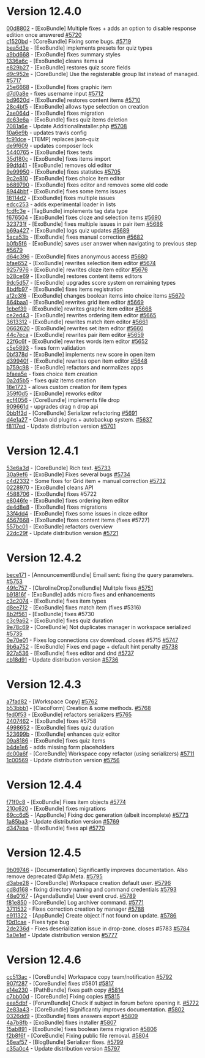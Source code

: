 # Version 12.4.0  

[00d8802](https://github.com/claroline/Distribution/commit/00d8802) - [ExoBundle] Multiple fixes + adds an option to disable response edition once answered [#5720](https://github.com/claroline/Distribution/pull/5720)  
[c1520bd](https://github.com/claroline/Distribution/commit/c1520bd) - [CoreBundle] Fixing some bugs. [#5719](https://github.com/claroline/Distribution/pull/5719)  
[bea5d3e](https://github.com/claroline/Distribution/commit/bea5d3e) - [ExoBundle] implements presets for quiz types  
[a9bd668](https://github.com/claroline/Distribution/commit/a9bd668) - [ExoBundle] fixes summary styles  
[1336a6c](https://github.com/claroline/Distribution/commit/1336a6c) - [ExoBundle] cleans items ui  
[e829b27](https://github.com/claroline/Distribution/commit/e829b27) - [ExoBundle] restores quiz score fields  
[d9c952e](https://github.com/claroline/Distribution/commit/d9c952e) - [CoreBundle] Use the registerable group list instead of managed. [#5717](https://github.com/claroline/Distribution/pull/5717)  
[25e6668](https://github.com/claroline/Distribution/commit/25e6668) - [ExoBundle] fixes graphic item  
[d7d0a8e](https://github.com/claroline/Distribution/commit/d7d0a8e) - fixes username input [#5712](https://github.com/claroline/Distribution/pull/5712)  
[bd9620d](https://github.com/claroline/Distribution/commit/bd9620d) - [ExoBundle] restores content items [#5710](https://github.com/claroline/Distribution/pull/5710)  
[28c4bf5](https://github.com/claroline/Distribution/commit/28c4bf5) - [ExoBundle] allows type selection on creation  
[2ae064d](https://github.com/claroline/Distribution/commit/2ae064d) - [ExoBundle] fixes migration  
[dc63e6a](https://github.com/claroline/Distribution/commit/dc63e6a) - [ExoBundle] fixes quiz items deletion  
[7081a6e](https://github.com/claroline/Distribution/commit/7081a6e) - Update AdditionalInstaller.php [#5708](https://github.com/claroline/Distribution/pull/5708)  
[10a6e9b](https://github.com/claroline/Distribution/commit/10a6e9b) - updates travis config  
[fc91dce](https://github.com/claroline/Distribution/commit/fc91dce) - [TEMP] replaces json-quiz  
[de9f609](https://github.com/claroline/Distribution/commit/de9f609) - updates composer lock  
[5440765](https://github.com/claroline/Distribution/commit/5440765) - [ExoBundle] fixes tests  
[35d180c](https://github.com/claroline/Distribution/commit/35d180c) - [ExoBundle] fixes items import  
[99dfd41](https://github.com/claroline/Distribution/commit/99dfd41) - [ExoBundle] removes old editor  
[9e99950](https://github.com/claroline/Distribution/commit/9e99950) - [ExoBundle] fixes statistics [#5705](https://github.com/claroline/Distribution/pull/5705)  
[9c2e810](https://github.com/claroline/Distribution/commit/9c2e810) - [ExoBundle] fixes choice item editor  
[b689790](https://github.com/claroline/Distribution/commit/b689790) - [ExoBundle] fixes editor and removes some old code  
[8944bbf](https://github.com/claroline/Distribution/commit/8944bbf) - [ExoBundle] fixes some items issues  
[18114d2](https://github.com/claroline/Distribution/commit/18114d2) - [ExoBundle] fixes multiple issues  
[edcc253](https://github.com/claroline/Distribution/commit/edcc253) - adds experimental loader in lists  
[fcdfc3e](https://github.com/claroline/Distribution/commit/fcdfc3e) - [TagBundle] implements tag data type  
[f676504](https://github.com/claroline/Distribution/commit/f676504) - [ExoBundle] fixes cloze and selection items [#5690](https://github.com/claroline/Distribution/pull/5690)  
[323731f](https://github.com/claroline/Distribution/commit/323731f) - [ExoBundle] fixes multiple issues in pair item [#5686](https://github.com/claroline/Distribution/pull/5686)  
[b69a427](https://github.com/claroline/Distribution/commit/b69a427) - [ExoBundle] logs quiz updates [#5689](https://github.com/claroline/Distribution/pull/5689)  
[5aca53b](https://github.com/claroline/Distribution/commit/5aca53b) - [ExoBundle] fixes manual correction [#5682](https://github.com/claroline/Distribution/pull/5682)  
[b0fb5f6](https://github.com/claroline/Distribution/commit/b0fb5f6) - [ExoBundle] saves user answer when navigating to previous step [#5679](https://github.com/claroline/Distribution/pull/5679)  
[d64c396](https://github.com/claroline/Distribution/commit/d64c396) - [ExoBundle] fixes anonymous access [#5680](https://github.com/claroline/Distribution/pull/5680)  
[bfae652](https://github.com/claroline/Distribution/commit/bfae652) - [ExoBundle] rewrites selection item editor [#5674](https://github.com/claroline/Distribution/pull/5674)  
[9257976](https://github.com/claroline/Distribution/commit/9257976) - [ExoBundle] rewrites cloze item editor [#5676](https://github.com/claroline/Distribution/pull/5676)  
[b28ce69](https://github.com/claroline/Distribution/commit/b28ce69) - [ExoBundle] restores content items editors  
[9dc5d57](https://github.com/claroline/Distribution/commit/9dc5d57) - [ExoBundle] upgrades score system on remaining types  
[8bdfb97](https://github.com/claroline/Distribution/commit/8bdfb97) - [ExoBundle] fixes items registration  
[af2c3f6](https://github.com/claroline/Distribution/commit/af2c3f6) - [ExoBundle] changes boolean items into choice items [#5670](https://github.com/claroline/Distribution/pull/5670)  
[864baa1](https://github.com/claroline/Distribution/commit/864baa1) - [ExoBundle] rewrites grid item editor [#5669](https://github.com/claroline/Distribution/pull/5669)  
[1cbef39](https://github.com/claroline/Distribution/commit/1cbef39) - [ExoBundle] rewrites graphic item editor [#5668](https://github.com/claroline/Distribution/pull/5668)  
[ce2ed43](https://github.com/claroline/Distribution/commit/ce2ed43) - [ExoBundle] rewrites ordering item editor [#5665](https://github.com/claroline/Distribution/pull/5665)  
[3613312](https://github.com/claroline/Distribution/commit/3613312) - [ExoBundle] rewrites match item editor [#5661](https://github.com/claroline/Distribution/pull/5661)  
[0662620](https://github.com/claroline/Distribution/commit/0662620) - [ExoBundle] rewrites set item editor [#5660](https://github.com/claroline/Distribution/pull/5660)  
[44c7eca](https://github.com/claroline/Distribution/commit/44c7eca) - [ExoBundle] rewrites pair item editor [#5659](https://github.com/claroline/Distribution/pull/5659)  
[22f6c6f](https://github.com/claroline/Distribution/commit/22f6c6f) - [ExoBundle] rewrites words item editor [#5652](https://github.com/claroline/Distribution/pull/5652)  
[c5e5893](https://github.com/claroline/Distribution/commit/c5e5893) - fixes form validation  
[0bf378d](https://github.com/claroline/Distribution/commit/0bf378d) - [ExoBundle] implements new score in open item  
[d39940f](https://github.com/claroline/Distribution/commit/d39940f) - [ExoBundle] rewrites open item editor [#5648](https://github.com/claroline/Distribution/pull/5648)  
[b759c98](https://github.com/claroline/Distribution/commit/b759c98) - [ExoBundle] refactors and normalizes apps  
[bfaea5e](https://github.com/claroline/Distribution/commit/bfaea5e) - fixes choice item creation  
[0a2d5b5](https://github.com/claroline/Distribution/commit/0a2d5b5) - fixes quiz items creation  
[18e1723](https://github.com/claroline/Distribution/commit/18e1723) - allows custom creation for item types  
[359f0d5](https://github.com/claroline/Distribution/commit/359f0d5) - [ExoBundle] reworks editor  
[ecf4056](https://github.com/claroline/Distribution/commit/ecf4056) - [CoreBundle] implements file drop  
[909661d](https://github.com/claroline/Distribution/commit/909661d) - upgrades drag n drop api  
[0bb1f3d](https://github.com/claroline/Distribution/commit/0bb1f3d) - [CoreBundle] Serializer refactoring [#5691](https://github.com/claroline/Distribution/pull/5691)  
[d4e1a27](https://github.com/claroline/Distribution/commit/d4e1a27) - Clean old plugins + autobackup system. [#5637](https://github.com/claroline/Distribution/pull/5637)  
[f8117ed](https://github.com/claroline/Distribution/commit/f8117ed) - Update distribution version [#5701](https://github.com/claroline/Distribution/pull/5701)  

# Version 12.4.1  

[53e6a3d](https://github.com/claroline/Distribution/commit/53e6a3d) - [CoreBundle] Rich text. [#5733](https://github.com/claroline/Distribution/pull/5733)  
[30a9ef6](https://github.com/claroline/Distribution/commit/30a9ef6) - [ExoBundle] Fixes several bugs [#5734](https://github.com/claroline/Distribution/pull/5734)  
[c4d2332](https://github.com/claroline/Distribution/commit/c4d2332) - Some fixes for Grid item + manual correction [#5732](https://github.com/claroline/Distribution/pull/5732)  
[0228970](https://github.com/claroline/Distribution/commit/0228970) - [ExoBundle] cleans API  
[4588706](https://github.com/claroline/Distribution/commit/4588706) - [ExoBundle] fixes #5722  
[e8046fe](https://github.com/claroline/Distribution/commit/e8046fe) - [ExoBundle] fixes ordering item editor  
[de4d8e8](https://github.com/claroline/Distribution/commit/de4d8e8) - [ExoBundle] fixes migrations  
[33f4dd4](https://github.com/claroline/Distribution/commit/33f4dd4) - [ExoBundle] fixes some issues in cloze editor  
[4567668](https://github.com/claroline/Distribution/commit/4567668) - [ExoBundle] fixes content items (fixes #5727)  
[557bc01](https://github.com/claroline/Distribution/commit/557bc01) - [ExoBundle] refactors overview  
[22dc29f](https://github.com/claroline/Distribution/commit/22dc29f) - Update distribution version [#5721](https://github.com/claroline/Distribution/pull/5721)  

# Version 12.4.2  

[bece171](https://github.com/claroline/Distribution/commit/bece171) - [AnnouncementBundle] Email sent: fixing the query parameters. [#5753](https://github.com/claroline/Distribution/pull/5753)  
[49fc757](https://github.com/claroline/Distribution/commit/49fc757) - [ClarolineDropZoneBundle] Mulitple fixes [#5751](https://github.com/claroline/Distribution/pull/5751)  
[b91816f](https://github.com/claroline/Distribution/commit/b91816f) - [ExoBundle] adds micro fixes and enhancements  
[c3c2074](https://github.com/claroline/Distribution/commit/c3c2074) - [ExoBundle] fixes item types  
[d8ee712](https://github.com/claroline/Distribution/commit/d8ee712) - [ExoBundle] fixes match item (fixes #5316)  
[8b2f561](https://github.com/claroline/Distribution/commit/8b2f561) - [ExoBundle] fixes #5730  
[c3c9a62](https://github.com/claroline/Distribution/commit/c3c9a62) - [ExoBundle] fixes quiz duration  
[9e78c69](https://github.com/claroline/Distribution/commit/9e78c69) - [CoreBundle] Not duplicates manager in workspace serialized [#5735](https://github.com/claroline/Distribution/pull/5735)  
[0e70e01](https://github.com/claroline/Distribution/commit/0e70e01) - Fixes log connections csv download. closes #5715 [#5747](https://github.com/claroline/Distribution/pull/5747)  
[9b6a752](https://github.com/claroline/Distribution/commit/9b6a752) - [ExoBundle] Fixes end page + default hint penalty [#5738](https://github.com/claroline/Distribution/pull/5738)  
[927a536](https://github.com/claroline/Distribution/commit/927a536) - [ExoBundle] fixes editor and dnd [#5737](https://github.com/claroline/Distribution/pull/5737)  
[cb18d91](https://github.com/claroline/Distribution/commit/cb18d91) - Update distribution version [#5736](https://github.com/claroline/Distribution/pull/5736)  

# Version 12.4.3  

[a7fad82](https://github.com/claroline/Distribution/commit/a7fad82) - [Workspace Copy] [#5762](https://github.com/claroline/Distribution/pull/5762)  
[b53bbb1](https://github.com/claroline/Distribution/commit/b53bbb1) - [ClacoForm] Creation & some methods. [#5768](https://github.com/claroline/Distribution/pull/5768)  
[fed0f53](https://github.com/claroline/Distribution/commit/fed0f53) - [ExoBundle] refactors serializers [#5765](https://github.com/claroline/Distribution/pull/5765)  
[2407462](https://github.com/claroline/Distribution/commit/2407462) - [ExoBundle] fixes #5758  
[4998652](https://github.com/claroline/Distribution/commit/4998652) - [ExoBundle] fixes quiz duration  
[523699b](https://github.com/claroline/Distribution/commit/523699b) - [ExoBundle] enhances quiz editor  
[09a8186](https://github.com/claroline/Distribution/commit/09a8186) - [ExoBundle] fixes quiz items  
[b4de1e6](https://github.com/claroline/Distribution/commit/b4de1e6) - adds missing form placeholders  
[dc00a6f](https://github.com/claroline/Distribution/commit/dc00a6f) - [CoreBundle] Workspace copy refactor (using serializers) [#5711](https://github.com/claroline/Distribution/pull/5711)  
[1c00569](https://github.com/claroline/Distribution/commit/1c00569) - Update distribution version [#5756](https://github.com/claroline/Distribution/pull/5756)  

# Version 12.4.4  

[f71f0c8](https://github.com/claroline/Distribution/commit/f71f0c8) - [ExoBundle] Fixes item objects [#5774](https://github.com/claroline/Distribution/pull/5774)  
[210c620](https://github.com/claroline/Distribution/commit/210c620) - [ExoBundle] fixes migrations  
[69cc6d5](https://github.com/claroline/Distribution/commit/69cc6d5) - [AppBundle] Fixing doc generation (albeit incomplete) [#5773](https://github.com/claroline/Distribution/pull/5773)  
[1a85ba3](https://github.com/claroline/Distribution/commit/1a85ba3) - Update distribution version [#5769](https://github.com/claroline/Distribution/pull/5769)  
[d347eba](https://github.com/claroline/Distribution/commit/d347eba) - [ExoBundle] fixes api [#5770](https://github.com/claroline/Distribution/pull/5770)  

# Version 12.4.5  

[9b09746](https://github.com/claroline/Distribution/commit/9b09746) - [Documentation] Significantly improves documentation. Also remove deprecated @ApiMeta. [#5795](https://github.com/claroline/Distribution/pull/5795)  
[d3abe28](https://github.com/claroline/Distribution/commit/d3abe28) - [CoreBundle] Workspace creation default user. [#5796](https://github.com/claroline/Distribution/pull/5796)  
[cd8d168](https://github.com/claroline/Distribution/commit/cd8d168) - fixing directory naming and command credentials [#5793](https://github.com/claroline/Distribution/pull/5793)  
[48e0167](https://github.com/claroline/Distribution/commit/48e0167) - [AgendaBundle] User event crud. [#5789](https://github.com/claroline/Distribution/pull/5789)  
[f81e850](https://github.com/claroline/Distribution/commit/f81e850) - [CoreBundle] Log archiver command. [#5771](https://github.com/claroline/Distribution/pull/5771)  
[3711532](https://github.com/claroline/Distribution/commit/3711532) - Fixes correction creation by manager [#5788](https://github.com/claroline/Distribution/pull/5788)  
[e911322](https://github.com/claroline/Distribution/commit/e911322) - [AppBundle] Create object if not found on update. [#5786](https://github.com/claroline/Distribution/pull/5786)  
[f0d1cae](https://github.com/claroline/Distribution/commit/f0d1cae) - Fixes type bug  
[2de236d](https://github.com/claroline/Distribution/commit/2de236d) - Fixes deserialization issue in drop-zone. closes #5783 [#5784](https://github.com/claroline/Distribution/pull/5784)  
[5a0e1ef](https://github.com/claroline/Distribution/commit/5a0e1ef) - Update distribution version [#5777](https://github.com/claroline/Distribution/pull/5777)  

# Version 12.4.6  

[cc513ac](https://github.com/claroline/Distribution/commit/cc513ac) - [CoreBundle] Workspace copy team/notification [#5792](https://github.com/claroline/Distribution/pull/5792)  
[907f287](https://github.com/claroline/Distribution/commit/907f287) - [CoreBundle] fixes #5801 [#5817](https://github.com/claroline/Distribution/pull/5817)  
[e14e230](https://github.com/claroline/Distribution/commit/e14e230) - [PathBundle] fixes path copy [#5814](https://github.com/claroline/Distribution/pull/5814)  
[c7bb00d](https://github.com/claroline/Distribution/commit/c7bb00d) - [CoreBundle] Fixing copies [#5815](https://github.com/claroline/Distribution/pull/5815)  
[eea5dbf](https://github.com/claroline/Distribution/commit/eea5dbf) - [ForumBundle] Check if subject in forum before opening it. [#5772](https://github.com/claroline/Distribution/pull/5772)  
[2e83a43](https://github.com/claroline/Distribution/commit/2e83a43) - [CoreBundle] Significantly improves documentation. [#5802](https://github.com/claroline/Distribution/pull/5802)  
[0326dd9](https://github.com/claroline/Distribution/commit/0326dd9) - [ExoBundle] fixes answers export [#5809](https://github.com/claroline/Distribution/pull/5809)  
[4a7b8fb](https://github.com/claroline/Distribution/commit/4a7b8fb) - [ExoBundle] fixes installer [#5807](https://github.com/claroline/Distribution/pull/5807)  
[15ab891](https://github.com/claroline/Distribution/commit/15ab891) - [ExoBundle] fixes boolean items migration [#5806](https://github.com/claroline/Distribution/pull/5806)  
[f2b8f6f](https://github.com/claroline/Distribution/commit/f2b8f6f) - [CoreBundle] Fixing public file removal. [#5804](https://github.com/claroline/Distribution/pull/5804)  
[56eaf57](https://github.com/claroline/Distribution/commit/56eaf57) - [BlogBundle] Serializer fixes. [#5799](https://github.com/claroline/Distribution/pull/5799)  
[c35a0c4](https://github.com/claroline/Distribution/commit/c35a0c4) - Update distribution version [#5797](https://github.com/claroline/Distribution/pull/5797)  

